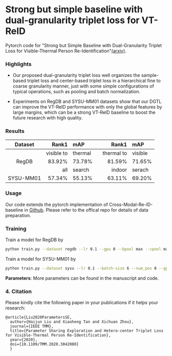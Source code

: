 # Strong but simple baseline with dual-granularity triplet loss for VT-ReID
Pytorch code for "Strong but Simple Baseline with Dual-Granularity Triplet Loss for Visible-Thermal Person Re-Identification"[(arxiv)](https://arxiv.org/abs/2012.05010).

### Highlights
- Our proposed dual-granularity triplet loss well organizes the sample-based triplet loss and center-based triplet loss in a hierarchical fine to coarse granularity manner, just with some simple configurations of typical operations, such as pooling and batch normalization.

- Experiments on RegDB and SYSU-MM01 datasets show that our DGTL can improve the VT-ReID performance with only the global features by large margins, which can be a strong VT-ReID baseline to boost the future research with high quality. 

### Results
       

|Dataset| Rank1  | mAP | | Rank1  | mAP |
| :-----: | -----: | :------ |-|-----: | :------ |
|      |   visible to|thermal     | |   thermal to|visible  |
| RegDB | 83.92% | 73.78% | |  81.59% | 71.65%  |
|      |   all|search      | |  indoor|serach     |
| SYSU-MM01  | 57.34% | 55.13%  | | 63.11% | 69.20% |
 

### Usage
Our code extends the pytorch implementation of Cross-Modal-Re-ID-baseline in [Github](https://github.com/mangye16/Cross-Modal-Re-ID-baseline). Please refer to the offical repo for details of data preparation.

### Training
Train a model for RegDB by
```bash
python train.py --dataset regdb --lr 0.1 --gpu 0 --bpool max --cpool max --hcloss HcTri
```

Train a model for SYSU-MM01 by
```bash
python train.py --dataset sysu --lr 0.1 --batch-size 6 --num_pos 8 --gpu 1 --bpool avg --cpool max --hcloss HcTri --margin_hc 0.5
```

**Parameters**: More parameters can be found in the manuscript and code.

### 4. Citation

Please kindly cite the following paper in your publications if it helps your research:
```
@article{Liu2020ParametersSE,
  author={Haijun Liu and Xiaoheng Tan and Xichuan Zhou},
  journal={IEEE TMM},
  title={Parameter Sharing Exploration and Hetero-center Triplet Loss for Visible-Thermal Person Re-Identification},
  year={2020},
  doi={10.1109/TMM.2020.3042080}
  }
```
